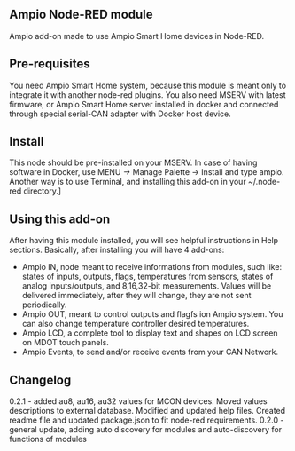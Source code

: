 ## Ampio Node-RED module
Ampio add-on made to use Ampio Smart Home devices in Node-RED.

## Pre-requisites
You need Ampio Smart Home system, because this module is meant only to integrate it with another node-red plugins.
You also need MSERV with latest firmware, or Ampio Smart Home server installed in docker and connected through special serial-CAN adapter with Docker host device. 

## Install
This node should be pre-installed on your MSERV. In case of having software in Docker, use MENU -> Manage Palette -> Install and type ampio. Another way is to use Terminal, and installing this add-on in your ~/.node-red directory.]

## Using this add-on
After having this module installed, you will see helpful instructions in Help sections.
Basically, after installing you will have 4 add-ons:
- Ampio IN, node meant to receive informations from modules, such like: states of inputs, outputs, flags, temperatures from sensors, states of analog inputs/outputs, and 8,16,32-bit measurements. Values will be delivered immediately, after they will change, they are not sent periodically.
- Ampio OUT, meant to control outputs and flagfs ion Ampio system. You can also change temperature controller desired temperatures.
- Ampio LCD, a complete tool to display text and shapes on LCD screen on MDOT touch panels.
- Ampio Events, to send and/or receive events from your CAN Network. 

## Changelog
0.2.1 - added au8, au16, au32 values for MCON devices. Moved values descriptions to external database. Modified and updated help files. Created readme file and updated package.json to fit node-red requirements.
0.2.0 - general update, adding auto discovery for modules and auto-discovery for functions of modules
